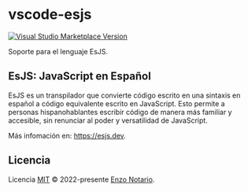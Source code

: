 # vscode-esjs

<a href="https://marketplace.visualstudio.com/items?itemName=enzonotario.vscode-esjs" target="__blank"><img src="https://img.shields.io/visual-studio-marketplace/v/enzonotario.vscode-esjs.svg?color=eee&amp;label=VS%20Code%20Marketplace&logo=visual-studio-code" alt="Visual Studio Marketplace Version" /></a>

Soporte para el lenguaje EsJS.

## EsJS: JavaScript en Español

EsJS es un transpilador que convierte código escrito en una sintaxis en español a código equivalente escrito en JavaScript. Esto permite a personas hispanohablantes escribir código de manera más familiar y accesible, sin renunciar al poder y versatilidad de JavaScript.

Más infomación en: https://esjs.dev.

## Licencia

Licencia [MIT](./LICENSE) © 2022-presente [Enzo Notario](https://github.com/enzonotario).
